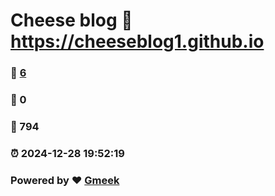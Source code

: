 # Cheese blog :link: https://cheeseblog1.github.io 
### :page_facing_up: [6](https://cheeseblog1.github.io/tag.html) 
### :speech_balloon: 0 
### :hibiscus: 794 
### :alarm_clock: 2024-12-28 19:52:19 
### Powered by :heart: [Gmeek](https://github.com/Meekdai/Gmeek)
